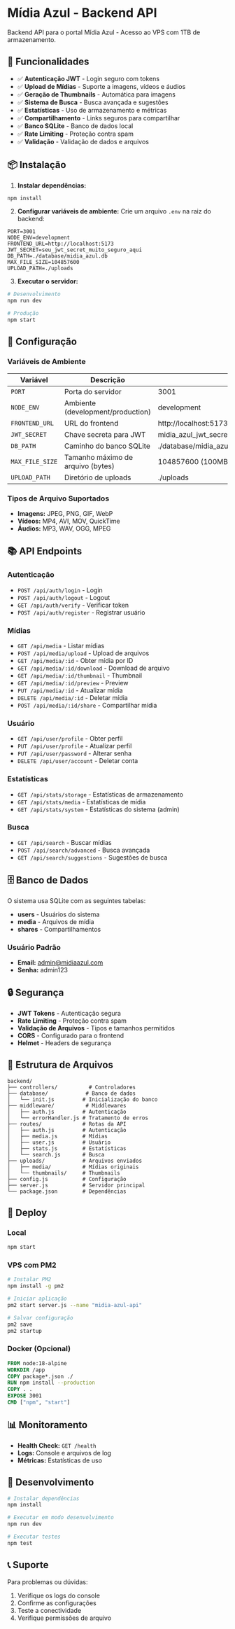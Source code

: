 # Mídia Azul - Backend API

Backend API para o portal Mídia Azul - Acesso ao VPS com 1TB de armazenamento.

## 🚀 Funcionalidades

- ✅ **Autenticação JWT** - Login seguro com tokens
- ✅ **Upload de Mídias** - Suporte a imagens, vídeos e áudios
- ✅ **Geração de Thumbnails** - Automática para imagens
- ✅ **Sistema de Busca** - Busca avançada e sugestões
- ✅ **Estatísticas** - Uso de armazenamento e métricas
- ✅ **Compartilhamento** - Links seguros para compartilhar
- ✅ **Banco SQLite** - Banco de dados local
- ✅ **Rate Limiting** - Proteção contra spam
- ✅ **Validação** - Validação de dados e arquivos

## 📦 Instalação

1. **Instalar dependências:**
```bash
npm install
```

2. **Configurar variáveis de ambiente:**
Crie um arquivo `.env` na raiz do backend:
```env
PORT=3001
NODE_ENV=development
FRONTEND_URL=http://localhost:5173
JWT_SECRET=seu_jwt_secret_muito_seguro_aqui
DB_PATH=./database/midia_azul.db
MAX_FILE_SIZE=104857600
UPLOAD_PATH=./uploads
```

3. **Executar o servidor:**
```bash
# Desenvolvimento
npm run dev

# Produção
npm start
```

## 🔧 Configuração

### Variáveis de Ambiente

| Variável | Descrição | Padrão |
|----------|-----------|---------|
| `PORT` | Porta do servidor | 3001 |
| `NODE_ENV` | Ambiente (development/production) | development |
| `FRONTEND_URL` | URL do frontend | http://localhost:5173 |
| `JWT_SECRET` | Chave secreta para JWT | midia_azul_jwt_secret_2024_very_secure_key_123456789 |
| `DB_PATH` | Caminho do banco SQLite | ./database/midia_azul.db |
| `MAX_FILE_SIZE` | Tamanho máximo de arquivo (bytes) | 104857600 (100MB) |
| `UPLOAD_PATH` | Diretório de uploads | ./uploads |

### Tipos de Arquivo Suportados

- **Imagens:** JPEG, PNG, GIF, WebP
- **Vídeos:** MP4, AVI, MOV, QuickTime
- **Áudios:** MP3, WAV, OGG, MPEG

## 📚 API Endpoints

### Autenticação
- `POST /api/auth/login` - Login
- `POST /api/auth/logout` - Logout
- `GET /api/auth/verify` - Verificar token
- `POST /api/auth/register` - Registrar usuário

### Mídias
- `GET /api/media` - Listar mídias
- `POST /api/media/upload` - Upload de arquivos
- `GET /api/media/:id` - Obter mídia por ID
- `GET /api/media/:id/download` - Download de arquivo
- `GET /api/media/:id/thumbnail` - Thumbnail
- `GET /api/media/:id/preview` - Preview
- `PUT /api/media/:id` - Atualizar mídia
- `DELETE /api/media/:id` - Deletar mídia
- `POST /api/media/:id/share` - Compartilhar mídia

### Usuário
- `GET /api/user/profile` - Obter perfil
- `PUT /api/user/profile` - Atualizar perfil
- `PUT /api/user/password` - Alterar senha
- `DELETE /api/user/account` - Deletar conta

### Estatísticas
- `GET /api/stats/storage` - Estatísticas de armazenamento
- `GET /api/stats/media` - Estatísticas de mídia
- `GET /api/stats/system` - Estatísticas do sistema (admin)

### Busca
- `GET /api/search` - Buscar mídias
- `POST /api/search/advanced` - Busca avançada
- `GET /api/search/suggestions` - Sugestões de busca

## 🗄️ Banco de Dados

O sistema usa SQLite com as seguintes tabelas:

- **users** - Usuários do sistema
- **media** - Arquivos de mídia
- **shares** - Compartilhamentos

### Usuário Padrão

- **Email:** admin@midiaazul.com
- **Senha:** admin123

## 🔒 Segurança

- **JWT Tokens** - Autenticação segura
- **Rate Limiting** - Proteção contra spam
- **Validação de Arquivos** - Tipos e tamanhos permitidos
- **CORS** - Configurado para o frontend
- **Helmet** - Headers de segurança

## 📁 Estrutura de Arquivos

```
backend/
├── controllers/          # Controladores
├── database/            # Banco de dados
│   └── init.js         # Inicialização do banco
├── middleware/          # Middlewares
│   ├── auth.js         # Autenticação
│   └── errorHandler.js # Tratamento de erros
├── routes/             # Rotas da API
│   ├── auth.js         # Autenticação
│   ├── media.js        # Mídias
│   ├── user.js         # Usuário
│   ├── stats.js        # Estatísticas
│   └── search.js       # Busca
├── uploads/            # Arquivos enviados
│   ├── media/          # Mídias originais
│   └── thumbnails/     # Thumbnails
├── config.js           # Configuração
├── server.js           # Servidor principal
└── package.json        # Dependências
```

## 🚀 Deploy

### Local
```bash
npm start
```

### VPS com PM2
```bash
# Instalar PM2
npm install -g pm2

# Iniciar aplicação
pm2 start server.js --name "midia-azul-api"

# Salvar configuração
pm2 save
pm2 startup
```

### Docker (Opcional)
```dockerfile
FROM node:18-alpine
WORKDIR /app
COPY package*.json ./
RUN npm install --production
COPY . .
EXPOSE 3001
CMD ["npm", "start"]
```

## 📊 Monitoramento

- **Health Check:** `GET /health`
- **Logs:** Console e arquivos de log
- **Métricas:** Estatísticas de uso

## 🔧 Desenvolvimento

```bash
# Instalar dependências
npm install

# Executar em modo desenvolvimento
npm run dev

# Executar testes
npm test
```

## 📞 Suporte

Para problemas ou dúvidas:
1. Verifique os logs do console
2. Confirme as configurações
3. Teste a conectividade
4. Verifique permissões de arquivo

